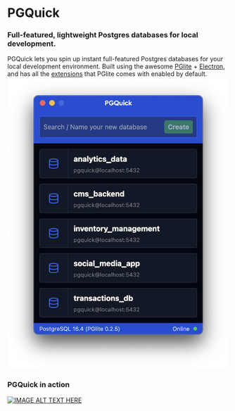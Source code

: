 # PGQuick

### Full-featured, lightweight Postgres databases for local development.

PGQuick lets you spin up instant full-featured Postgres databases for your local development environment.
Built using the awesome [PGlite](https://pglite.dev) + [Electron](https://www.electronjs.org), and has all the [extensions](https://pglite.dev/extensions) that PGlite comes with enabled by default.
![PGQuick screenshot](src/images/screenshot.png)

### PGQuick in action

[![IMAGE ALT TEXT HERE](https://img.youtube.com/vi/ifgVfuw25EY/0.jpg)](https://www.youtube.com/watch?v=ifgVfuw25EY)
